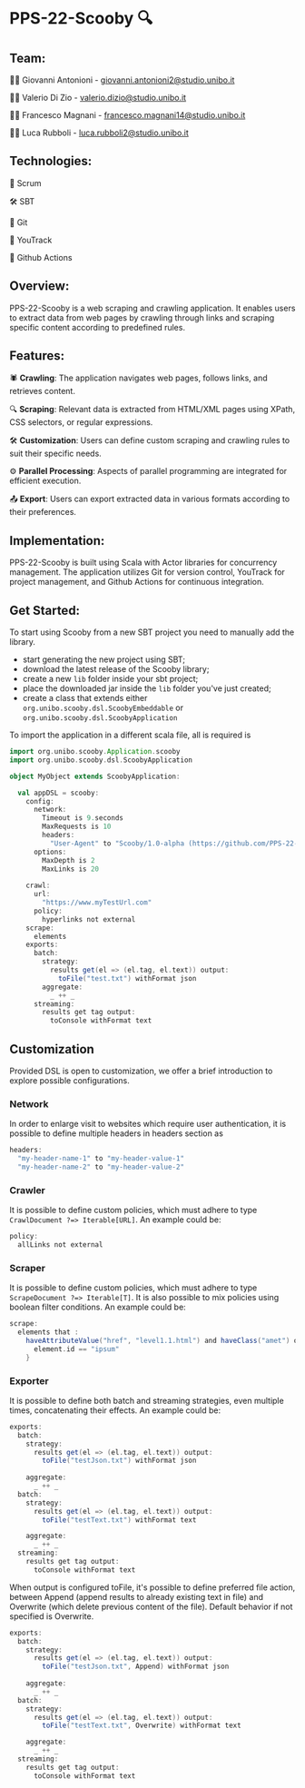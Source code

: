 # PPS-22-Scooby 🔍

## Team:

👨‍💻 Giovanni Antonioni - giovanni.antonioni2@studio.unibo.it

👨‍💻 Valerio Di Zio - valerio.dizio@studio.unibo.it

👨‍💻 Francesco Magnani - francesco.magnani14@studio.unibo.it

👨‍💻 Luca Rubboli - luca.rubboli2@studio.unibo.it

## Technologies:

🔄 Scrum

🛠 SBT

🔗 Git

🎯 YouTrack

🚀 Github Actions

## Overview:

PPS-22-Scooby is a web scraping and crawling application. It enables users to extract data from web pages by crawling through links and scraping specific content according to predefined rules.

## Features:

🕷 **Crawling**: The application navigates web pages, follows links, and retrieves content.

🔍 **Scraping**: Relevant data is extracted from HTML/XML pages using XPath, CSS selectors, or regular expressions.

🛠 **Customization**: Users can define custom scraping and crawling rules to suit their specific needs.

⚙️ **Parallel Processing**: Aspects of parallel programming are integrated for efficient execution.

📤 **Export**: Users can export extracted data in various formats according to their preferences.

## Implementation:

PPS-22-Scooby is built using Scala with Actor libraries for concurrency management. The application utilizes Git for version control, YouTrack for project management, and Github Actions for continuous integration.

## Get Started:

To start using Scooby from a new SBT project you need to manually add the library.
- start generating the new project using SBT;
- download the latest release of the Scooby library;
- create a new `lib` folder inside your sbt project;
- place the downloaded jar inside the `lib` folder you've just created;
- create a class that extends either `org.unibo.scooby.dsl.ScoobyEmbeddable` or `org.unibo.scooby.dsl.ScoobyApplication`


To import the application in a different scala file, all is required is

```Scala
import org.unibo.scooby.Application.scooby
import org.unibo.scooby.dsl.ScoobyApplication

object MyObject extends ScoobyApplication:

  val appDSL = scooby:
    config:
      network:
        Timeout is 9.seconds
        MaxRequests is 10
        headers:
          "User-Agent" to "Scooby/1.0-alpha (https://github.com/PPS-22-Scooby/PPS-22-Scooby)"
      options:
        MaxDepth is 2
        MaxLinks is 20
    
    crawl:
      url:
        "https://www.myTestUrl.com"
      policy:
        hyperlinks not external
    scrape:
      elements
    exports:
      batch:
        strategy:
          results get(el => (el.tag, el.text)) output:
            toFile("test.txt") withFormat json
        aggregate:
          _ ++ _
      streaming:
        results get tag output:
          toConsole withFormat text
```

## Customization

Provided DSL is open to customization, we offer a brief introduction to explore possible configurations.

### Network

In order to enlarge visit to websites which require user authentication, it is possible to define multiple headers in
headers section as

```Scala
headers:
  "my-header-name-1" to "my-header-value-1"
  "my-header-name-2" to "my-header-value-2"
```

### Crawler

It is possible to define custom policies, which must adhere to type ```CrawlDocument ?=> Iterable[URL]```.
An example could be:
```Scala
policy:
  allLinks not external
```

### Scraper

It is possible to define custom policies, which must adhere to type ```ScrapeDocument ?=> Iterable[T]```.
It is also possible to mix policies using boolean filter conditions.
An example could be:

```Scala
scrape:
  elements that :
    haveAttributeValue("href", "level1.1.html") and haveClass("amet") or followRule {
      element.id == "ipsum"
    }
```

### Exporter

It is possible to define both batch and streaming strategies, even multiple times, concatenating their effects.
An example could be:

```Scala
exports:
  batch:
    strategy:
      results get(el => (el.tag, el.text)) output:
        toFile("testJson.txt") withFormat json
    
    aggregate:
      _ ++ _
  batch:
    strategy:
      results get(el => (el.tag, el.text)) output:
        toFile("testText.txt") withFormat text

    aggregate:
      _ ++ _
  streaming:
    results get tag output:
      toConsole withFormat text
```

When output is configured toFile, it's possible to define preferred file action, between Append (append results to
already existing text in file) and Overwrite (which delete previous content of the file).
Default behavior if not specified is Overwrite.

```Scala
exports:
  batch:
    strategy:
      results get(el => (el.tag, el.text)) output:
        toFile("testJson.txt", Append) withFormat json
    
    aggregate:
      _ ++ _
  batch:
    strategy:
      results get(el => (el.tag, el.text)) output:
        toFile("testText.txt", Overwrite) withFormat text

    aggregate:
      _ ++ _
  streaming:
    results get tag output:
      toConsole withFormat text
```

